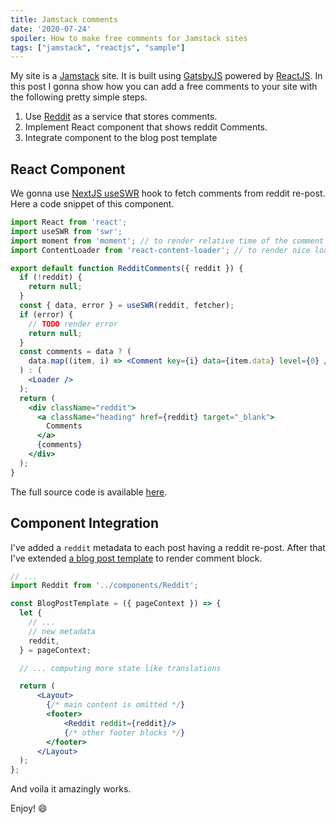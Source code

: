 ```yaml
---
title: Jamstack comments
date: '2020-07-24'
spoiler: How to make free comments for Jamstack sites
tags: ["jamstack", "reactjs", "sample"]
---
```


My site is a [Jamstack](https://jamstack.org/) site. It is built using [GatsbyJS](https://www.gatsbyjs.org/) powered by [ReactJS](https://reactjs.org/). In this post I gonna show how you can add a free comments to your site with the following pretty simple steps.

1. Use [Reddit](https://www.reddit.com/) as a service that stores comments.
1. Implement React component that shows reddit Comments.
1. Integrate component to the blog post template

## React Component

We gonna use [NextJS useSWR](https://github.com/vercel/swr) hook to fetch comments from reddit re-post.
Here a code snippet of this component.

```jsx
import React from 'react';
import useSWR from 'swr';
import moment from 'moment'; // to render relative time of the comment
import ContentLoader from 'react-content-loader'; // to render nice loader

export default function RedditComments({ reddit }) {
  if (!reddit) {
    return null;
  }
  const { data, error } = useSWR(reddit, fetcher);
  if (error) {
    // TODO render error
    return null;
  }
  const comments = data ? (
    data.map((item, i) => <Comment key={i} data={item.data} level={0} />)
  ) : (
    <Loader />
  );
  return (
    <div className="reddit">
      <a className="heading" href={reddit} target="_blank">
        Comments
      </a>
      {comments}
    </div>
  );
}
```

The full source code is available [here](https://github.com/tsvbits/tsvbits.github.io/blob/dev/src/components/Reddit.js).

## Component Integration

I've added a `reddit` metadata to each post having a reddit re-post.
After that I've extended [a blog post template](https://github.com/tsvbits/tsvbits.github.io/blob/dev/src/templates/blog-post.js#L197) to render comment block. 

```jsx
// ...
import Reddit from '../components/Reddit';

const BlogPostTemplate = ({ pageContext }) => {
  let {
    // ...
    // new metadata
    reddit,
  } = pageContext;

  // ... computing more state like translations

  return (
      <Layout>
        {/* main content is omitted */}
        <footer>
            <Reddit reddit={reddit}/>
            {/* other footer blocks */}
        </footer>
      </Layout>
  );
};
```

And voila it amazingly works.

Enjoy! :smile:
